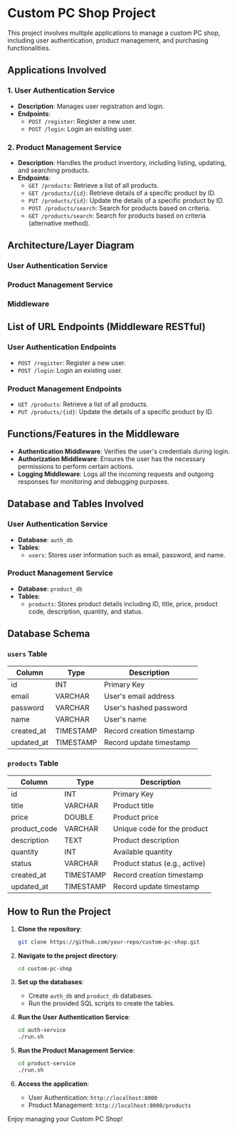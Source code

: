 # Custom PC Shop Project

This project involves multiple applications to manage a custom PC shop, including user authentication, product management, and purchasing functionalities.

## Applications Involved

### 1. User Authentication Service
- **Description**: Manages user registration and login.
- **Endpoints**:
  - `POST /register`: Register a new user.
  - `POST /login`: Login an existing user.

### 2. Product Management Service
- **Description**: Handles the product inventory, including listing, updating, and searching products.
- **Endpoints**:
  - `GET /products`: Retrieve a list of all products.
  - `GET /products/{id}`: Retrieve details of a specific product by ID.
  - `PUT /products/{id}`: Update the details of a specific product by ID.
  - `POST /products/search`: Search for products based on criteria.
  - `GET /products/search`: Search for products based on criteria (alternative method).

## Architecture/Layer Diagram

### User Authentication Service


### Product Management Service


### Middleware


## List of URL Endpoints (Middleware RESTful)

### User Authentication Endpoints
- `POST /register`: Register a new user.
- `POST /login`: Login an existing user.

### Product Management Endpoints
- `GET /products`: Retrieve a list of all products.
- `PUT /products/{id}`: Update the details of a specific product by ID.

## Functions/Features in the Middleware

- **Authentication Middleware**: Verifies the user's credentials during login.
- **Authorization Middleware**: Ensures the user has the necessary permissions to perform certain actions.
- **Logging Middleware**: Logs all the incoming requests and outgoing responses for monitoring and debugging purposes.

## Database and Tables Involved

### User Authentication Service
- **Database**: `auth_db`
- **Tables**:
  - `users`: Stores user information such as email, password, and name.

### Product Management Service
- **Database**: `product_db`
- **Tables**:
  - `products`: Stores product details including ID, title, price, product code, description, quantity, and status.

## Database Schema

### `users` Table
| Column    | Type    | Description                  |
|-----------|---------|------------------------------|
| id        | INT     | Primary Key                  |
| email     | VARCHAR | User's email address         |
| password  | VARCHAR | User's hashed password       |
| name      | VARCHAR | User's name                  |
| created_at| TIMESTAMP| Record creation timestamp   |
| updated_at| TIMESTAMP| Record update timestamp     |

### `products` Table
| Column        | Type      | Description                    |
|---------------|-----------|--------------------------------|
| id            | INT       | Primary Key                    |
| title         | VARCHAR   | Product title                  |
| price         | DOUBLE    | Product price                  |
| product_code  | VARCHAR   | Unique code for the product    |
| description   | TEXT      | Product description            |
| quantity      | INT       | Available quantity             |
| status        | VARCHAR   | Product status (e.g., active)  |
| created_at    | TIMESTAMP | Record creation timestamp      |
| updated_at    | TIMESTAMP | Record update timestamp        |

## How to Run the Project

1. **Clone the repository**:
    ```sh
    git clone https://github.com/your-repo/custom-pc-shop.git
    ```

2. **Navigate to the project directory**:
    ```sh
    cd custom-pc-shop
    ```

3. **Set up the databases**:
    - Create `auth_db` and `product_db` databases.
    - Run the provided SQL scripts to create the tables.

4. **Run the User Authentication Service**:
    ```sh
    cd auth-service
    ./run.sh
    ```

5. **Run the Product Management Service**:
    ```sh
    cd product-service
    ./run.sh
    ```

6. **Access the application**:
    - User Authentication: `http://localhost:8000`
    - Product Management: `http://localhost:8000/products`

Enjoy managing your Custom PC Shop!
